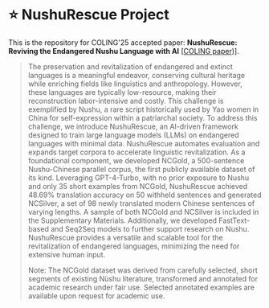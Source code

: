 # :star: NushuRescue Project

This is the repository for COLING'25 accepted paper: **NushuRescue: Reviving the Endangered Nushu Language with AI** [[COLING paper](https://arxiv.org/abs/2412.00218))].

> The preservation and revitalization of endangered and extinct languages is a meaningful endeavor, conserving cultural heritage while enriching fields like linguistics and anthropology. However, these languages are typically low-resource, making their reconstruction labor-intensive and costly. This challenge is exemplified by Nushu, a rare script historically used by Yao women in China for self-expression within a patriarchal society. To address this challenge, we introduce NushuRescue, an AI-driven framework designed to train large language models (LLMs) on endangered languages with minimal data. NushuRescue automates evaluation and expands target corpora to accelerate linguistic revitalization. As a foundational component, we developed NCGold, a 500-sentence Nushu-Chinese parallel corpus, the first publicly available dataset of its kind. Leveraging GPT-4-Turbo, with no prior exposure to Nushu and only 35 short examples from NCGold, NushuRescue achieved 48.69% translation accuracy on 50 withheld sentences and generated NCSilver, a set of 98 newly translated modern Chinese sentences of varying lengths. A sample of both NCGold and NCSilver is included in the Supplementary Materials. Additionally, we developed FastText-based and Seq2Seq models to further support research on Nushu. NushuRescue provides a versatile and scalable tool for the revitalization of endangered languages, minimizing the need for extensive human input.
>
> Note: The NCGold dataset was derived from carefully selected, short segments of existing Nüshu literature, transformed and annotated for academic research under fair use. Selected annotated examples are available upon request for academic use.

